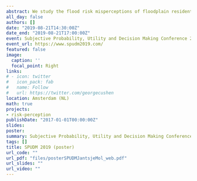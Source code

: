 ```yaml
---
abstract: We study the flood risk misperceptions of floodplain residents in the Netherlands. We examine how  perceptions of flood probability and damage relate to objective risk information in a lab-in-the-field experiment. We relate these to self-reported coping responses, worry and trust. <br><br> I will present in het poster session on Wednesday from 14.30 to 17.00 in the A hall of UvA REC A (Nieuwe Achtergracht 166). More information on the programme can be found [here](https://docs.wixstatic.com/ugd/a14b80_10128e4c9f8941eeac6928c12d01332d.pdf).
all_day: false
authors: []
date: "2019-08-21T14:30:00Z"
date_end: "2019-08-21T17:00:00Z"
event: Subjective Probability, Utility and Decision Making Conference 2019
event_url: https://www.spudm2019.com/
featured: false
image:
  caption: ''
  focal_point: Right
links:
# - icon: twitter
#   icon_pack: fab
#   name: Follow
#   url: https://twitter.com/georgecushen
location: Amsterdam (NL)
math: true
projects:
- risk-perception
publishDate: "2017-01-01T00:00:00Z"
slides:
poster:
summary: Subjective Probability, Utility and Decision Making Conference 2019.  
tags: []
title: SPUDM 2019 (poster)
url_code: ""
url_pdf: "files/posterSPUDMJantsjeMol_web.pdf"
url_slides: ""
url_video: ""
---
```

